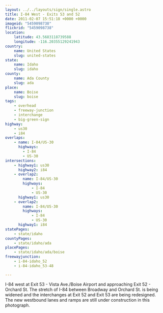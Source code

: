 ```yaml
---
layout: ../../layouts/sign/single.astro
title: I-84 West - Exits 53 and 52
date: 2011-02-07 15:51:18 +0000 +0000
imageid: "5459098738"
flickrid: "5459098738"
location:
    latitude: 43.5683118739588
    longitude: -116.20355129241943
country:
    name: United States
    slug: united-states
state:
    name: Idaho
    slug: idaho
county:
    name: Ada County
    slug: ada
place:
    name: Boise
    slug: boise
tags:
    - overhead
    - freeway-junction
    - interchange
    - big-green-sign
highway:
    - us30
    - i84
overlaps:
    - name: I-84/US-30
      highways:
        - I-84
        - US-30
intersections:
    - highway1: us30
      highway2: i84
    - overlap2:
        name: I-84/US-30
        highways:
            - I-84
            - US-30
      highway1: us30
    - overlap2:
        name: I-84/US-30
        highways:
            - I-84
            - US-30
      highway1: i84
statePages:
    - state/idaho
countyPages:
    - state/idaho/ada
placePages:
    - state/idaho/ada/boise
freewayjunction:
    - i-84-idaho_52
    - i-84-idaho_53-48

---
```

I-84 west at Exit 53 - Vista Ave./Boise Airport and approaching Exit 52 - Orchard St.  The stretch of I-84 between Broadway and Orchard St. is being widened and the interchanges at Exit 52 and Exit 53 are being redesigned.  The new westbound lanes and ramps are still under construction in this photograph.